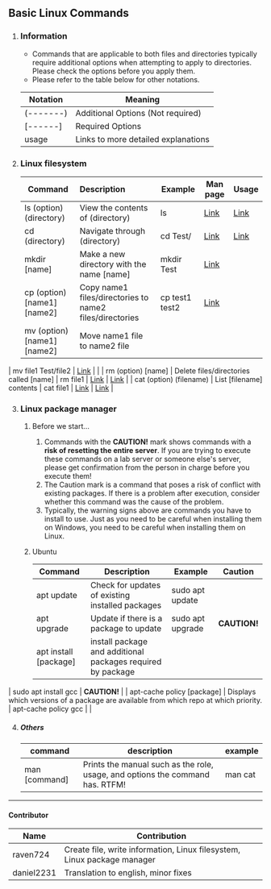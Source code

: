 
## Basic Linux Commands

1. ### Information

   * Commands that are applicable to both files and directories typically require additional options when attempting to apply to directories. Please check the options before you apply them.
   * Please refer to the table below for other notations.

   | Notation  | Meaning                                                      |
   | --------- | ------------------------------------------------------------ |
   | (-------) | Additional Options (Not required)                               |
   | [------]  | Required Options |
   | usage     | Links to more detailed explanations                       |
   
2. ### Linux filesystem

   | Command     | Description | Example | Man page | Usage |
   | ----------- | :---------- | ----------- | ----------- | ----------- |
   | ls (option) (directory) | View the contents of (directory) | ls | [Link](https://man7.org/linux/man-pages/man1/ls.1.html) | [Link](./LinuxCommand/ls.md) |
   | cd (directory) | Navigate through (directory) | cd Test/ | [Link](https://man7.org/linux/man-pages/man1/cd.1p.html) | [Link](./LinuxCommand/cd.md) |
   | mkdir [name] | Make a new directory with the name [name] | mkdir Test | [Link](https://man7.org/linux/man-pages/man1/mkdir.1.html) |  |
   | cp (option) [name1] [name2] | Copy name1 files/directories to name2 files/directories | cp test1 test2 | [Link](https://man7.org/linux/man-pages/man1/cp.1.html) |  |
   | mv (option) [name1] [name2] | Move name1 file to name2 file
 | mv file1 Test/file2 | [Link](https://man7.org/linux/man-pages/man1/mv.1.html) |  |
   | rm (option) [name] | Delete files/directories called [name]
 | rm file1 | [Link](https://man7.org/linux/man-pages/man1/rm.1.html) | [Link](./LinuxCommand/rm.md) |
   | cat (option) (filename) | List [filename] contents | cat file1 | [Link](https://man7.org/linux/man-pages/man1/cat.1.html) | [Link](./LinuxCommand/cat.md) |
   
    
   
3. ### Linux package manager

   1. Before we start...

      1. Commands with the **CAUTION!** mark shows commands with a **risk of resetting the entire server**. If you are trying to execute these commands on a lab server or someone else's server, please get confirmation from the person in charge before you execute them!
      2. The Caution mark is a command that poses a risk of conflict with existing packages. If there is a problem after execution, consider whether this command was the cause of the problem.
      3. Typically, the warning signs above are commands you have to install to use. Just as you need to be careful when installing them on Windows, you need to be careful when installing them on Linux.

   2. Ubuntu

      | Command                    | Description                                    | Example              | Caution      |
      | -------------------------- | ---------------------------------------------- | -------------------- | ------------ |
      | apt update                 | Check for updates of existing installed packages           | sudo apt update      |              |
      | apt upgrade                | Update if there is a package to update    | sudo apt upgrade     | **CAUTION!** |
      | apt install [package]      | install package and additional packages required by package
 | sudo apt install gcc | **CAUTION!**      |
      | apt-cache policy [package] | Displays which versions of a package are available from which repo at which priority.             | apt-cache policy gcc |              |

      

4. ##### Others

   | command       | description                                                  | example |
   | ------------- | ------------------------------------------------------------ | ------- |
   | man [command] | Prints the manual such as the role, usage, and options the command has. RTFM! | man cat |

   



------------------------------------

<h4> Contributor</h4>

| Name     | Contribution                                                 |
| -------- | ------------------------------------------------------------ |
| raven724 | Create file, write information, Linux filesystem, Linux package manager |
| daniel2231 | Translation to english, minor fixes |





